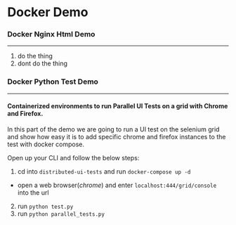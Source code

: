 # Docker Demo

### Docker Nginx Html Demo
----
1. do the thing
2. dont do the thing

### Docker Python Test Demo
----
#### Containerized environments to run Parallel UI Tests on a grid with Chrome and Firefox.

In this part of the demo we are going to run a UI test on the selenium grid and show how easy it is to add specific chrome and firefox instances to the test with docker compose. 

Open up your CLI and follow the below steps:
1. cd into `distributed-ui-tests` and run `docker-compose up -d`
  - open a web browser(_chrome_) and enter `localhost:444/grid/console` into the url
2. run `python test.py`
3. run `python parallel_tests.py`






